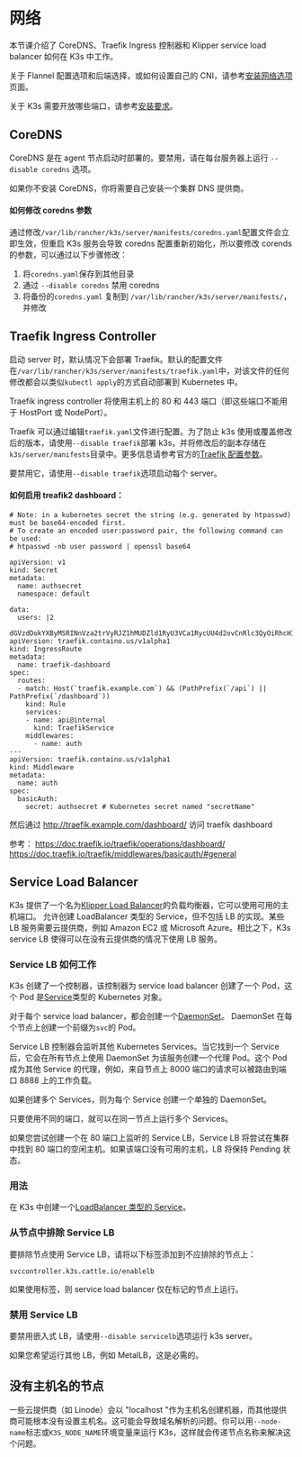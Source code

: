 # 网络

本节课介绍了 CoreDNS、Traefik Ingress 控制器和 Klipper service load balancer 如何在 K3s 中工作。

关于 Flannel 配置选项和后端选择，或如何设置自己的 CNI，请参考[安装网络选项](http://docs.rancher.cn/docs/k3s/installation/network-options/_index)页面。

关于 K3s 需要开放哪些端口，请参考[安装要求](http://docs.rancher.cn/docs/k3s/installation/installation-requirements/_index#%E7%BD%91%E7%BB%9C)。

## CoreDNS

CoreDNS 是在 agent 节点启动时部署的。要禁用，请在每台服务器上运行 `--disable coredns` 选项。

如果你不安装 CoreDNS，你将需要自己安装一个集群 DNS 提供商。

#### 如何修改 coredns 参数

通过修改`/var/lib/rancher/k3s/server/manifests/coredns.yaml`配置文件会立即生效，但重启 K3s 服务会导致 coredns 配置重新初始化，所以要修改 corends 的参数，可以通过以下步骤修改：

1. 将`coredns.yaml`保存到其他目录
2. 通过 `--disable coredns` 禁用 coredns
3. 将备份的`coredns.yaml` 复制到 `/var/lib/rancher/k3s/server/manifests/`，并修改

## Traefik Ingress Controller

启动 server 时，默认情况下会部署 Traefik。默认的配置文件在`/var/lib/rancher/k3s/server/manifests/traefik.yaml`中，对该文件的任何修改都会以类似`kubectl apply`的方式自动部署到 Kubernetes 中。

Traefik ingress controller 将使用主机上的 80 和 443 端口（即这些端口不能用于 HostPort 或 NodePort）。

Traefik 可以通过编辑`traefik.yaml`文件进行配置。为了防止 k3s 使用或覆盖修改后的版本，请使用`--disable traefik`部署 k3s，并将修改后的副本存储在`k3s/server/manifests`目录中。更多信息请参考官方的[Traefik 配置参数](https://github.com/helm/charts/tree/master/stable/traefik#configuration)。

要禁用它，请使用`--disable traefik`选项启动每个 server。

#### 如何启用 treafik2 dashboard：

```
# Note: in a kubernetes secret the string (e.g. generated by htpasswd) must be base64-encoded first.
# To create an encoded user:password pair, the following command can be used:
# htpasswd -nb user password | openssl base64

apiVersion: v1
kind: Secret
metadata:
  name: authsecret
  namespace: default

data:
  users: |2
    dGVzdDokYXByMSRINnVza2trVyRJZ1hMUDZld1RyU3VCa1RycUU4d2ovCnRlc3QyOiRhcHIxJGQ5aHI5SEJCJDRIeHdnVWlyM0hQNEVzZ2dQL1FObzAK
apiVersion: traefik.containo.us/v1alpha1
kind: IngressRoute
metadata:
  name: traefik-dashboard
spec:
  routes:
  - match: Host(`traefik.example.com`) && (PathPrefix(`/api`) || PathPrefix(`/dashboard`))
    kind: Rule
    services:
    - name: api@internal
      kind: TraefikService
    middlewares:
      - name: auth
---
apiVersion: traefik.containo.us/v1alpha1
kind: Middleware
metadata:
  name: auth
spec:
  basicAuth:
    secret: authsecret # Kubernetes secret named "secretName"
```

然后通过 http://traefik.example.com/dashboard/ 访问 traefik dashboard

参考：
https://doc.traefik.io/traefik/operations/dashboard/
https://doc.traefik.io/traefik/middlewares/basicauth/#general

## Service Load Balancer

K3s 提供了一个名为[Klipper Load Balancer](https://github.com/rancher/klipper-lb)的负载均衡器，它可以使用可用的主机端口。 允许创建 LoadBalancer 类型的 Service，但不包括 LB 的实现。某些 LB 服务需要云提供商，例如 Amazon EC2 或 Microsoft Azure。相比之下，K3s service LB 使得可以在没有云提供商的情况下使用 LB 服务。

### Service LB 如何工作

K3s 创建了一个控制器，该控制器为 service load balancer 创建了一个 Pod，这个 Pod 是[Service](https://kubernetes.io/docs/concepts/services-networking/service/)类型的 Kubernetes 对象。

对于每个 service load balancer，都会创建一个[DaemonSet](https://kubernetes.io/docs/concepts/workloads/controllers/daemonset/)。 DaemonSet 在每个节点上创建一个前缀为`svc`的 Pod。

Service LB 控制器会监听其他 Kubernetes Services。当它找到一个 Service 后，它会在所有节点上使用 DaemonSet 为该服务创建一个代理 Pod。这个 Pod 成为其他 Service 的代理，例如，来自节点上 8000 端口的请求可以被路由到端口 8888 上的工作负载。

如果创建多个 Services，则为每个 Service 创建一个单独的 DaemonSet。

只要使用不同的端口，就可以在同一节点上运行多个 Services。

如果您尝试创建一个在 80 端口上监听的 Service LB，Service LB 将尝试在集群中找到 80 端口的空闲主机。如果该端口没有可用的主机，LB 将保持 Pending 状态。

### 用法

在 K3s 中创建一个[LoadBalancer 类型的 Service](https://kubernetes.io/docs/concepts/services-networking/service/#loadbalancer)。

### 从节点中排除 Service LB

要排除节点使用 Service LB，请将以下标签添加到不应排除的节点上：

```
svccontroller.k3s.cattle.io/enablelb
```

如果使用标签，则 service load balancer 仅在标记的节点上运行。

### 禁用 Service LB

要禁用嵌入式 LB，请使用`--disable servicelb`选项运行 k3s server。

如果您希望运行其他 LB，例如 MetalLB，这是必需的。

## 没有主机名的节点

一些云提供商（如 Linode）会以 "localhost "作为主机名创建机器，而其他提供商可能根本没有设置主机名。这可能会导致域名解析的问题。你可以用`--node-name`标志或`K3S_NODE_NAME`环境变量来运行 K3s，这样就会传递节点名称来解决这个问题。
